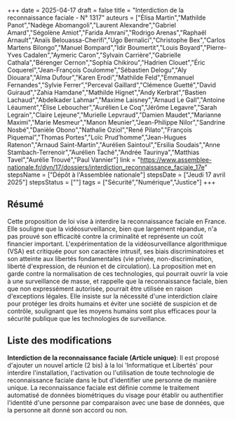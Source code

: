 +++
date = 2025-04-17
draft = false
title = "Interdiction de la reconnaissance faciale - N° 1317"
auteurs = ["Élisa Martin","Mathilde Panot","Nadège Abomangoli","Laurent Alexandre","Gabriel Amard","Ségolène Amiot","Farida Amrani","Rodrigo Arenas","Raphaël Arnault","Anaïs Belouassa-Cherifi","Ugo Bernalici","Christophe Bex","Carlos Martens Bilongo","Manuel Bompard","Idir Boumertit","Louis Boyard","Pierre-Yves Cadalen","Aymeric Caron","Sylvain Carrière","Gabrielle Cathala","Bérenger Cernon","Sophia Chikirou","Hadrien Clouet","Éric Coquerel","Jean-François Coulomme","Sébastien Delogu","Aly Diouara","Alma Dufour","Karen Erodi","Mathilde Feld","Emmanuel Fernandes","Sylvie Ferrer","Perceval Gaillard","Clémence Guetté","David Guiraud","Zahia Hamdane","Mathilde Hignet","Andy Kerbrat","Bastien Lachaud","Abdelkader Lahmar","Maxime Laisney","Arnaud Le Gall","Antoine Léaument","Élise Leboucher","Aurélien Le Coq","Jérôme Legavre","Sarah Legrain","Claire Lejeune","Murielle Lepvraud","Damien Maudet","Marianne Maximi","Marie Mesmeur","Manon Meunier","Jean-Philippe Nilor","Sandrine Nosbé","Danièle Obono","Nathalie Oziol","René Pilato","François Piquemal","Thomas Portes","Loïc Prud’homme","Jean-Hugues Ratenon","Arnaud Saint-Martin","Aurélien Saintoul","Ersilia Soudais","Anne Stambach-Terrenoir","Aurélien Taché","Andrée Taurinya","Matthias Tavel","Aurélie Trouvé","Paul Vannier"]
link = "https://www.assemblee-nationale.fr/dyn/17/dossiers/interdiction_reconnaissance_faciale_17e"
stepsName = ["Dépôt à l'Assemblée nationale"]
stepsDate = ["Jeudi 17 avril 2025"]
stepsStatus = [""]
tags = ["Sécurité","Numérique","Justice"]
+++

## Résumé

Cette proposition de loi vise à interdire la reconnaissance faciale en France. Elle souligne que la vidéosurveillance, bien que largement répandue, n'a pas prouvé son efficacité contre la criminalité et représente un coût financier important. L'expérimentation de la vidéosurveillance algorithmique (VSA) est critiquée pour son caractère intrusif, ses biais discriminatoires et son atteinte aux libertés fondamentales (vie privée, non-discrimination, liberté d'expression, de réunion et de circulation). La proposition met en garde contre la normalisation de ces technologies, qui pourrait ouvrir la voie à une surveillance de masse, et rappelle que la reconnaissance faciale, bien que non expressément autorisée, pourrait être utilisée en raison d'exceptions légales. Elle insiste sur la nécessité d'une interdiction claire pour protéger les droits humains et éviter une société de suspicion et de contrôle, soulignant que les moyens humains sont plus efficaces pour la sécurité publique que les technologies de surveillance.

## Liste des modifications

**Interdiction de la reconnaissance faciale (Article unique)**: Il est proposé d'ajouter un nouvel article (2 bis) à la loi 'Informatique et Libertés' pour interdire l'installation, l'activation ou l'utilisation de toute technologie de reconnaissance faciale dans le but d'identifier une personne de manière unique. La reconnaissance faciale est définie comme le traitement automatisé de données biométriques du visage pour établir ou authentifier l'identité d'une personne par comparaison avec une base de données, que la personne ait donné son accord ou non.
